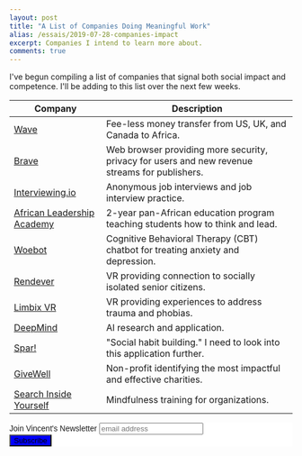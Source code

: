 ```yaml
---
layout: post
title: "A List of Companies Doing Meaningful Work"
alias: /essais/2019-07-28-companies-impact
excerpt: Companies I intend to learn more about.  
comments: true
---
```


I've begun compiling a list of companies that signal both social impact and competence. I'll be adding to this list over the next few weeks.  

| Company                                                               | Description                                                                                    |
|-----------------------------------------------------------------------|------------------------------------------------------------------------------------------------|
| [Wave](https://www.wave.com)                                          | Fee-less money transfer from US, UK, and Canada to Africa.                                     |
| [Brave](https://brave.com)                                            | Web browser providing more security, privacy for users and new revenue streams for publishers. |
| [Interviewing.io](https://interviewing.io)                            | Anonymous job interviews and job interview practice.                                           |
| [African Leadership Academy](http://www.africanleadershipacademy.org) | 2-year pan-African education program teaching students how to think and lead.                  |
| [Woebot](https://woebot.io)                                           | Cognitive Behavioral Therapy (CBT) chatbot for treating anxiety and depression.                |
| [Rendever](https://rendever.com)                                      | VR providing connection to socially isolated senior citizens.                                  |
| [Limbix VR](https://www.limbix.com)                                   | VR providing experiences to address trauma and phobias.                                        |
| [DeepMind](https://deepmind.com/)                                     | AI research and application.                                                                   |
| [Spar!](https://getspar.com)                                          | "Social habit building." I need to look into this application further.                         |
| [GiveWell](https://www.givewell.org/)                                 | Non-profit identifying the most impactful and effective charities.                             |
| [Search Inside Yourself](https://siyli.org/)                          | Mindfulness training for organizations.                                                        |

<!-- Begin MailChimp Signup Form -->
<link href="//cdn-images.mailchimp.com/embedcode/slim-10_7.css" rel="stylesheet" type="text/css">
<style type="text/css">
	#mc_embed_signup{background:#fff; clear:left; font:14px Helvetica,Arial,sans-serif; }
	/* Add your own MailChimp form style overrides in your site stylesheet or in this style block.
	   We recommend moving this block and the preceding CSS link to the HEAD of your HTML file. */
</style>
<div id="mc_embed_signup">
<form action="https://vincentbarr.us10.list-manage.com/subscribe/post?u=94da3ac3515f8fabefba65444&amp;id=54c2b2f6fc" method="post" id="mc-embedded-subscribe-form" name="mc-embedded-subscribe-form" class="validate" target="_blank" novalidate>
    <div id="mc_embed_signup_scroll">
	<label for="mce-EMAIL">Join Vincent's Newsletter</label>
	<input type="email" value="" name="EMAIL" class="email" id="mce-EMAIL" placeholder="email address" required>
    <!-- real people should not fill this in and expect good things - do not remove this or risk form bot signups-->
    <div style="position: absolute; left: -5000px;" aria-hidden="true"><input type="text" name="b_94da3ac3515f8fabefba65444_54c2b2f6fc" tabindex="-1" value=""></div>
    <div class="clear"><input type="submit" value="Subscribe" name="subscribe" id="mc-embedded-subscribe" class="button" style="background-color: blue"></div>
    </div>
</form>
</div>

<!--End mc_embed_signup-->